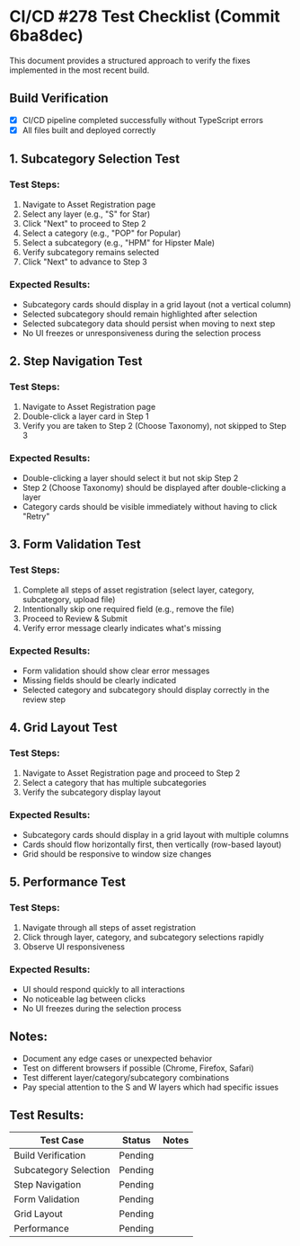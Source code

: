 # CI/CD #278 Test Checklist (Commit 6ba8dec)

This document provides a structured approach to verify the fixes implemented in the most recent build.

## Build Verification
- [x] CI/CD pipeline completed successfully without TypeScript errors
- [x] All files built and deployed correctly

## 1. Subcategory Selection Test

### Test Steps:
1. Navigate to Asset Registration page
2. Select any layer (e.g., "S" for Star)
3. Click "Next" to proceed to Step 2
4. Select a category (e.g., "POP" for Popular)
5. Select a subcategory (e.g., "HPM" for Hipster Male)
6. Verify subcategory remains selected
7. Click "Next" to advance to Step 3

### Expected Results:
- Subcategory cards should display in a grid layout (not a vertical column)
- Selected subcategory should remain highlighted after selection
- Selected subcategory data should persist when moving to next step
- No UI freezes or unresponsiveness during the selection process

## 2. Step Navigation Test

### Test Steps:
1. Navigate to Asset Registration page
2. Double-click a layer card in Step 1
3. Verify you are taken to Step 2 (Choose Taxonomy), not skipped to Step 3

### Expected Results:
- Double-clicking a layer should select it but not skip Step 2
- Step 2 (Choose Taxonomy) should be displayed after double-clicking a layer
- Category cards should be visible immediately without having to click "Retry"

## 3. Form Validation Test

### Test Steps:
1. Complete all steps of asset registration (select layer, category, subcategory, upload file)
2. Intentionally skip one required field (e.g., remove the file)
3. Proceed to Review & Submit
4. Verify error message clearly indicates what's missing

### Expected Results:
- Form validation should show clear error messages
- Missing fields should be clearly indicated
- Selected category and subcategory should display correctly in the review step

## 4. Grid Layout Test

### Test Steps:
1. Navigate to Asset Registration page and proceed to Step 2
2. Select a category that has multiple subcategories
3. Verify the subcategory display layout

### Expected Results:
- Subcategory cards should display in a grid layout with multiple columns
- Cards should flow horizontally first, then vertically (row-based layout)
- Grid should be responsive to window size changes

## 5. Performance Test

### Test Steps:
1. Navigate through all steps of asset registration
2. Click through layer, category, and subcategory selections rapidly
3. Observe UI responsiveness

### Expected Results:
- UI should respond quickly to all interactions
- No noticeable lag between clicks
- No UI freezes during the selection process

## Notes:
- Document any edge cases or unexpected behavior
- Test on different browsers if possible (Chrome, Firefox, Safari)
- Test different layer/category/subcategory combinations
- Pay special attention to the S and W layers which had specific issues

## Test Results:

| Test Case | Status | Notes |
|-----------|--------|-------|
| Build Verification | Pending | |
| Subcategory Selection | Pending | |
| Step Navigation | Pending | |
| Form Validation | Pending | |
| Grid Layout | Pending | |
| Performance | Pending | |